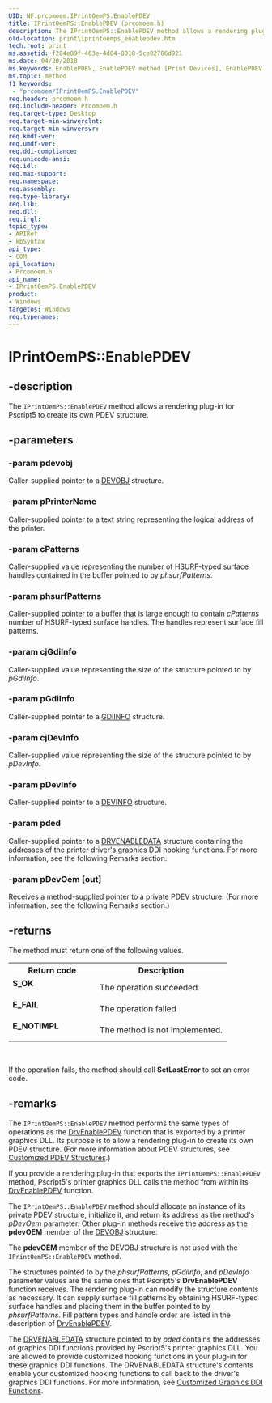 ```yaml
---
UID: NF:prcomoem.IPrintOemPS.EnablePDEV
title: IPrintOemPS::EnablePDEV (prcomoem.h)
description: The IPrintOemPS::EnablePDEV method allows a rendering plug-in for Pscript5 to create its own PDEV structure.
old-location: print\iprintoemps_enablepdev.htm
tech.root: print
ms.assetid: f284e89f-463e-4d04-8018-5ce02786d921
ms.date: 04/20/2018
ms.keywords: EnablePDEV, EnablePDEV method [Print Devices], EnablePDEV method [Print Devices],IPrintOemPS interface, IPrintOemPS interface [Print Devices],EnablePDEV method, IPrintOemPS.EnablePDEV, IPrintOemPS::EnablePDEV, prcomoem/IPrintOemPS::EnablePDEV, print.iprintoemps_enablepdev, print_unidrv-pscript_rendering_0dc37946-9232-422e-99f0-df1776c3f0c8.xml
ms.topic: method
f1_keywords:
 - "prcomoem/IPrintOemPS.EnablePDEV"
req.header: prcomoem.h
req.include-header: Prcomoem.h
req.target-type: Desktop
req.target-min-winverclnt: 
req.target-min-winversvr: 
req.kmdf-ver: 
req.umdf-ver: 
req.ddi-compliance: 
req.unicode-ansi: 
req.idl: 
req.max-support: 
req.namespace: 
req.assembly: 
req.type-library: 
req.lib: 
req.dll: 
req.irql: 
topic_type:
- APIRef
- kbSyntax
api_type:
- COM
api_location:
- Prcomoem.h
api_name:
- IPrintOemPS.EnablePDEV
product:
- Windows
targetos: Windows
req.typenames: 
---
```


# IPrintOemPS::EnablePDEV


## -description


The <code>IPrintOemPS::EnablePDEV</code> method allows a rendering plug-in for Pscript5 to create its own PDEV structure.


## -parameters




### -param pdevobj

Caller-supplied pointer to a <a href="https://docs.microsoft.com/windows-hardware/drivers/ddi/content/printoem/ns-printoem-_devobj">DEVOBJ</a> structure.


### -param pPrinterName

Caller-supplied pointer to a text string representing the logical address of the printer.


### -param cPatterns

Caller-supplied value representing the number of HSURF-typed surface handles contained in the buffer pointed to by <i>phsurfPatterns</i>.


### -param phsurfPatterns

Caller-supplied pointer to a buffer that is large enough to contain <i>cPatterns</i> number of HSURF-typed surface handles. The handles represent surface fill patterns.


### -param cjGdiInfo

Caller-supplied value representing the size of the structure pointed to by <i>pGdiInfo</i>.


### -param pGdiInfo

Caller-supplied pointer to a <a href="https://docs.microsoft.com/windows/desktop/api/winddi/ns-winddi-_gdiinfo">GDIINFO</a> structure.


### -param cjDevInfo

Caller-supplied value representing the size of the structure pointed to by <i>pDevInfo</i>.


### -param pDevInfo

Caller-supplied pointer to a <a href="https://docs.microsoft.com/windows/desktop/api/winddi/ns-winddi-tagdevinfo">DEVINFO</a> structure.


### -param pded

Caller-supplied pointer to a <a href="https://docs.microsoft.com/windows/desktop/api/winddi/ns-winddi-tagdrvenabledata">DRVENABLEDATA</a> structure containing the addresses of the printer driver's graphics DDI hooking functions. For more information, see the following Remarks section.


### -param pDevOem [out]

Receives a method-supplied pointer to a private PDEV structure. (For more information, see the following Remarks section.)


## -returns



The method must return one of the following values.

<table>
<tr>
<th>Return code</th>
<th>Description</th>
</tr>
<tr>
<td width="40%">
<dl>
<dt><b>S_OK</b></dt>
</dl>
</td>
<td width="60%">
The operation succeeded.

</td>
</tr>
<tr>
<td width="40%">
<dl>
<dt><b>E_FAIL</b></dt>
</dl>
</td>
<td width="60%">
The operation failed

</td>
</tr>
<tr>
<td width="40%">
<dl>
<dt><b>E_NOTIMPL</b></dt>
</dl>
</td>
<td width="60%">
The method is not implemented.

</td>
</tr>
</table>
 

If the operation fails, the method should call <b>SetLastError</b> to set an error code.




## -remarks



The <code>IPrintOemPS::EnablePDEV</code> method performs the same types of operations as the <a href="https://docs.microsoft.com/windows/desktop/api/winddi/nf-winddi-drvenablepdev">DrvEnablePDEV</a> function that is exported by a printer graphics DLL. Its purpose is to allow a rendering plug-in to create its own PDEV structure. (For more information about PDEV structures, see <a href="https://docs.microsoft.com/windows-hardware/drivers/print/customized-pdev-structures">Customized PDEV Structures</a>.)

If you provide a rendering plug-in that exports the <code>IPrintOemPS::EnablePDEV</code> method, Pscript5's printer graphics DLL calls the method from within its <a href="https://docs.microsoft.com/windows/desktop/api/winddi/nf-winddi-drvenablepdev">DrvEnablePDEV</a> function. 

The <code>IPrintOemPS::EnablePDEV</code> method should allocate an instance of its private PDEV structure, initialize it, and return its address as the method's <i>pDevOem</i> parameter. Other plug-in methods receive the address as the <b>pdevOEM</b> member of the <a href="https://docs.microsoft.com/windows-hardware/drivers/ddi/content/printoem/ns-printoem-_devobj">DEVOBJ</a> structure.

The <b>pdevOEM</b> member of the DEVOBJ structure is not used with the <code>IPrintOemPS::EnablePDEV</code> method.

The structures pointed to by the <i>phsurfPatterns</i>, <i>pGdiInfo</i>, and <i>pDevInfo</i> parameter values are the same ones that Pscript5's <b>DrvEnablePDEV</b> function receives. The rendering plug-in can modify the structure contents as necessary. It can supply surface fill patterns by obtaining HSURF-typed surface handles and placing them in the buffer pointed to by <i>phsurfPatterns</i>. Fill pattern types and handle order are listed in the description of <a href="https://docs.microsoft.com/windows/desktop/api/winddi/nf-winddi-drvenablepdev">DrvEnablePDEV</a>.

The <a href="https://docs.microsoft.com/windows/desktop/api/winddi/ns-winddi-tagdrvenabledata">DRVENABLEDATA</a> structure pointed to by <i>pded</i> contains the addresses of graphics DDI functions provided by Pscript5's printer graphics DLL. You are allowed to provide customized hooking functions in your plug-in for these graphics DDI functions. The DRVENABLEDATA structure's contents enable your customized hooking functions to call back to the driver's graphics DDI functions. For more information, see <a href="https://docs.microsoft.com/windows-hardware/drivers/print/customized-graphics-ddi-functions">Customized Graphics DDI Functions</a>.



